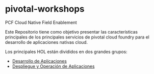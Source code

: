 # pivotal-workshops
PCF Cloud Native Field Enablement

Este Repositorio tiene como objetivo presentar las características principales de los principales servicios de pivotal cloud foundry para el desarrollo de aplicaciones nativas cloud. 

Los principales HOL están divididos en dos grandes grupos:

- [Desarrollo de Aplicaciones](dev/README.MD)
- [Despliegue y Operación de Aplicaciones](ops/README.MD)

